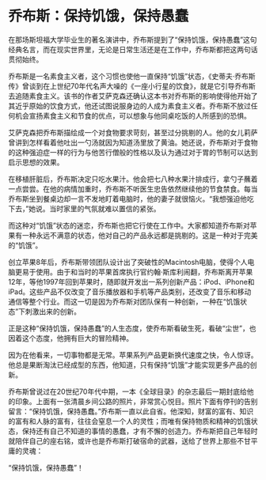 # 乔布斯：保持饥饿，保持愚蠢

在那场斯坦福大学毕业生的著名演讲中，乔布斯提到了“保持饥饿，保持愚蠢”这句经典名言，而在现实世界里，无论是日常生活还是在工作中，乔布斯都把这两句话贯彻始终。 

乔布斯是一名素食主义者，这个习惯也使他一直保持“饥饿”状态，《史蒂夫·乔布斯传》曾谈到在上世纪70年代名声大噪的《一座小行星的饮食》，就是它引导乔布斯去追随素食主义。该书的作者艾萨克森还确认这本书对乔布斯的影响使得他开始了其近乎原始的饮食方式，他还试图说服身边的人成为素食主义者。乔布斯不放过任何机会宣扬素食主义和节食的优点，可以想象与他同桌吃饭的人所感到的恐惧。 

艾萨克森把乔布斯描绘成一个对食物要求苛刻，甚至过分挑剔的人。他的女儿莉萨曾讲到怎样看着他吐出一勺汤就因为知道汤里放了黄油。她还说，乔布斯对于食物的这种强迫症一样的行为与他苦行僧般的性格以及认为通过对于胃的节制可以达到启示思想的效果。 

在移植肝脏后，乔布斯决定只吃水果汁。他会把七八种水果汁排成行，拿勺子蘸着一点尝尝。在他的病情加重时，乔布斯不听医生忠告依然继续他的节食禁食。每当乔布斯坐到餐桌边却一言不发地盯着电脑时，他的妻子就很恼火。“我想强迫他吃下去，”她说。当时家里的气氛就难以置信的紧张。 

而这种对“饥饿”状态的迷恋，乔布斯也把它行使在工作中。大家都知道乔布斯对苹果有一种永远不满意的状态，他对自己的产品永远都是挑剔的。这是一种对于完美的“饥饿”。 

创立苹果8年后，乔布斯带领团队设计出了突破性的Macintosh电脑，使得个人电脑更易于使用。由于和当时的苹果首席执行官约翰·斯库利闹翻，乔布斯离开苹果12年，等他1997年回到苹果时，随即就开发出一系列创新产品：iPod、iPhone和iPad。这些产品不仅改变了音乐播放器和手机等产品类别，还改变了音乐和移动通信等整个行业。而这一切是因为乔布斯对团队保有一种创新，一种在“饥饿状态”下刺激出来的创新。 

正是这种“保持饥饿，保持愚蠢”的人生态度，使乔布斯看破生死，看破“尘世”，也因着这个态度，他拥有巨大的冒险精神。 

因为在他看来，一切事物都是无常。苹果系列产品更新换代速度之快，令人惊讶。他总是果断淘汰已经成型的东西，他知道，只有保持“饥饿”才能实现更多产品的创新。 

乔布斯曾说过在20世纪70年代中期，一本《全球目录》的杂志最后一期封底给他的印象。上面有一张清晨乡间公路的照片，非常赏心悦目。照片下面有停刊的告别留言：“保持饥饿，保持愚蠢。”乔布斯一直以此自省。他深知，财富的富有、知识的富有和人脉的富有，往往会窒息一个人的灵性；而唯有保持物质和精神的饥饿状态，保持还有自己不知道的事情的愚蠢，才有不懈的创造力。乔布斯把自己年轻时就陪伴自己的座右铭，或许也是乔布斯打破宿命的武器，送给了世界上那些不甘平庸的灵魂： 

“保持饥饿，保持愚蠢”！